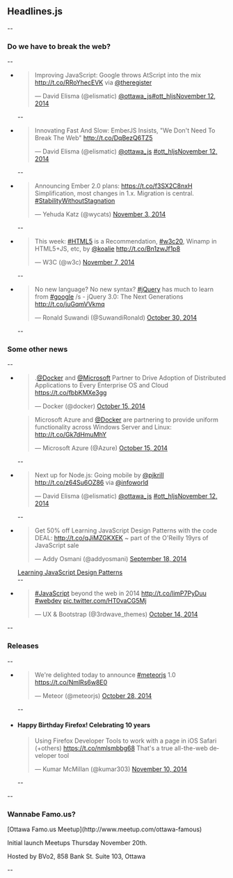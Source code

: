 <h2>Headlines.js</h2>
--
<h3>Do we have to break the web?</h3>
--
<ul>
	<li>
		<blockquote class="twitter-tweet" lang="en"><p>Improving JavaScript: Google throws AtScript into the mix <a href="http://t.co/RRoYhecEVK">http://t.co/RRoYhecEVK</a> via <a href="https://twitter.com/TheRegister">@theregister</a></p>&mdash; David Elisma (@elismatic) <a href="https://twitter.com/ottawa_js">@ottawa_js</a><a href="https://twitter.com/hashtag/ott_hljs?src=hash">#ott_hljs</a><a href="https://twitter.com/elismatic/status/532588574105821184">November 12, 2014</a></blockquote>
<script async src="//platform.twitter.com/widgets.js" charset="utf-8"></script>
	</li>
--
	<li>
		<blockquote class="twitter-tweet" lang="en"><p>Innovating Fast And Slow: EmberJS Insists, &quot;We Don&#39;t Need To Break The Web&quot; <a href="http://t.co/DqBezQ6TZ5">http://t.co/DqBezQ6TZ5</a></p>&mdash; David Elisma (@elismatic) <a href="https://twitter.com/ottawa_js">@ottawa_js</a> <a href="https://twitter.com/hashtag/ott_hljs?src=hash">#ott_hljs</a><a href="https://twitter.com/elismatic/status/532589408948457472">November 12, 2014</a></blockquote>
<script async src="//platform.twitter.com/widgets.js" charset="utf-8"></script>
	</li>
--
	<li>
		<blockquote class="twitter-tweet" lang="en"><p>Announcing Ember 2.0 plans: <a href="https://t.co/f3SX2C8nxH">https://t.co/f3SX2C8nxH</a> Simplification, most changes in 1.x. Migration is central. <a href="https://twitter.com/hashtag/StabilityWithoutStagnation?src=hash">#StabilityWithoutStagnation</a></p>&mdash; Yehuda Katz (@wycats) <a href="https://twitter.com/wycats/status/529318122994798592">November 3, 2014</a></blockquote>
<script async src="//platform.twitter.com/widgets.js" charset="utf-8"></script>
	</li>
--
	<li>
		<blockquote class="twitter-tweet" lang="en"><p>This week: <a href="https://twitter.com/hashtag/HTML5?src=hash">#HTML5</a> is a Recommendation, <a href="https://twitter.com/hashtag/w3c20?src=hash">#w3c20</a>, Winamp in HTML5+JS, etc, by <a href="https://twitter.com/koalie">@koalie</a> <a href="http://t.co/Bn1zwJf1p8">http://t.co/Bn1zwJf1p8</a></p>&mdash; W3C (@w3c) <a href="https://twitter.com/w3c/status/530739098123001856">November 7, 2014</a></blockquote>
<script async src="//platform.twitter.com/widgets.js" charset="utf-8"></script>
	</li>
--
	<li>
		<blockquote class="twitter-tweet" lang="en"><p>No new language? No new syntax? <a href="https://twitter.com/hashtag/jQuery?src=hash">#jQuery</a> has much to learn from <a href="https://twitter.com/hashtag/google?src=hash">#google</a> /s - jQuery 3.0: The Next Generations <a href="http://t.co/juGqmVVkmq">http://t.co/juGqmVVkmq</a></p>&mdash; Ronald Suwandi (@SuwandiRonald) <a href="https://twitter.com/SuwandiRonald/status/527696123851714560">October 30, 2014</a></blockquote>
<script async src="//platform.twitter.com/widgets.js" charset="utf-8"></script>
	</li>
--
</ul>

<h3>Some other news</h3>
--
<ul>
	<li>
		<blockquote class="twitter-tweet" lang="en"><p>.<a href="https://twitter.com/docker">@Docker</a> and <a href="https://twitter.com/Microsoft">@Microsoft</a> Partner to Drive Adoption of Distributed Applications to Every Enterprise OS and Cloud <a href="https://t.co/fbbKMXe3gg">https://t.co/fbbKMXe3gg</a></p>&mdash; Docker (@docker) <a href="https://twitter.com/docker/status/522372279422836736">October 15, 2014</a></blockquote>
<script async src="//platform.twitter.com/widgets.js" charset="utf-8"></script>
		<blockquote class="twitter-tweet" lang="en"><p>Microsoft Azure and <a href="https://twitter.com/docker">@Docker</a> are partnering to provide uniform functionality across Windows Server and Linux: <a href="http://t.co/Gk7dHmuMhY">http://t.co/Gk7dHmuMhY</a></p>&mdash; Microsoft Azure (@Azure) <a href="https://twitter.com/Azure/status/522410692843175936">October 15, 2014</a></blockquote>
<script async src="//platform.twitter.com/widgets.js" charset="utf-8"></script>
	</li>
--
	<li>
		<blockquote class="twitter-tweet" lang="en"><p>Next up for Node.js: Going mobile by <a href="https://twitter.com/pjkrill">@pjkrill</a> <a href="http://t.co/z64Su6OZ86">http://t.co/z64Su6OZ86</a> via <a href="https://twitter.com/infoworld">@infoworld</a></p>&mdash; David Elisma (@elismatic) <a href="https://twitter.com/ottawa_js">@ottawa_js</a> <a href="https://twitter.com/hashtag/ott_hljs?src=hash">#ott_hljs</a><a href="https://twitter.com/elismatic/status/532607612643049472">November 12, 2014</a></blockquote>
<script async src="//platform.twitter.com/widgets.js" charset="utf-8"></script>
	</li>
--
	<li>
		<blockquote class="twitter-tweet" lang="en"><p>Get 50% off Learning JavaScript Design Patterns with the code DEAL: <a href="http://t.co/qJiMZGKXEK">http://t.co/qJiMZGKXEK</a> ~ part of the O&#39;Reilly 19yrs of JavaScript sale</p>&mdash; Addy Osmani (@addyosmani) <a href="https://twitter.com/addyosmani/status/512730371998240769">September 18, 2014</a></blockquote>
<script async src="//platform.twitter.com/widgets.js" charset="utf-8"></script>
		<a href="http://www.addyosmani.com/resources/essentialjsdesignpatterns/book/" title="Learning JavaScript Design Patterns">Learning JavaScript Design Patterns</a>
	</li>
--
	<li>
		<blockquote class="twitter-tweet" lang="en"><p><a href="https://twitter.com/hashtag/JavaScript?src=hash">#JavaScript</a> beyond the web in 2014 &#10;<a href="http://t.co/limP7PyDuu">http://t.co/limP7PyDuu</a>&#10;<a href="https://twitter.com/hashtag/webdev?src=hash">#webdev</a> <a href="http://t.co/HT0vaCG5Mj">pic.twitter.com/HT0vaCG5Mj</a></p>&mdash; UX &amp; Bootstrap (@3rdwave_themes) <a href="https://twitter.com/3rdwave_themes/status/522152404243218432">October 14, 2014</a></blockquote>
<script async src="//platform.twitter.com/widgets.js" charset="utf-8"></script>
	</li>
	
</ul>
--
<h3>Releases</h3>
--
<ul>
	<li>
		<blockquote class="twitter-tweet" lang="en"><p>We&#39;re delighted today to announce <a href="https://twitter.com/hashtag/meteorjs?src=hash">#meteorjs</a> 1.0 <a href="https://t.co/NmlRs6w8E0">https://t.co/NmlRs6w8E0</a></p>&mdash; Meteor (@meteorjs) <a href="https://twitter.com/meteorjs/status/527172317252968448">October 28, 2014</a></blockquote>
<script async src="//platform.twitter.com/widgets.js" charset="utf-8"></script>
	</li>
--
	<li>
		<h4>Happy Birthday Firefox! Celebrating 10 years</h4>
		<blockquote class="twitter-tweet" lang="en"><p>Using Firefox Developer Tools to work with a page in iOS Safari (+others) <a href="https://t.co/nmlsmbbg68">https://t.co/nmlsmbbg68</a> That&#39;s a true all-the-web developer tool</p>&mdash; Kumar McMillan (@kumar303) <a href="https://twitter.com/kumar303/status/531897900440485889">November 10, 2014</a></blockquote>
<script async src="//platform.twitter.com/widgets.js" charset="utf-8"></script>
	</li>
--
</ul>

--
<h3>Wannabe Famo.us?</h3>
[Ottawa Famo.us Meetup](http://www.meetup.com/ottawa-famous)
<p>Initial launch Meetups Thursday November 20th.</p>
<p>Hosted by BVo2, 858 Bank St. Suite 103, Ottawa</p>
--
